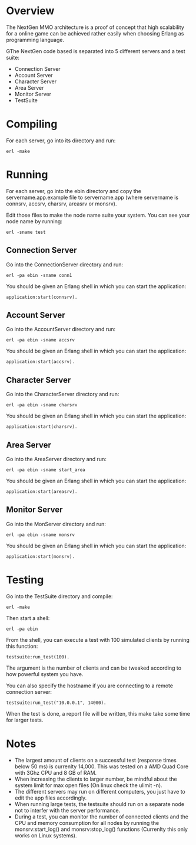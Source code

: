 Overview
========
The NextGen MMO architecture is a proof of concept that high scalability for a online game can be achieved rather easily when choosing Erlang as programming language.

GThe NextGen code based is separated into 5 different servers and a test suite:
* Connection Server
* Account Server
* Character Server
* Area Server
* Monitor Server
* TestSuite

Compiling
=========

For each server, go into its directory and run:

	erl -make

Running
=======
For each server, go into the ebin directory and copy the servername.app.example file to servername.app (where servername is connsrv, accsrv, charsrv, areasrv or monsrv).

Edit those files to make the node name suite your system. You can see your node name by running:

	erl -sname test

Connection Server
-----------------
Go into the ConnectionServer directory and run:

	erl -pa ebin -sname conn1

You should be given an Erlang shell in which you can start the application:

	application:start(connsrv).

Account Server
--------------
Go into the AccountServer directory and run:

	erl -pa ebin -sname accsrv

You should be given an Erlang shell in which you can start the application:

	application:start(accsrv).

Character Server
----------------
Go into the CharacterServer directory and run:

	erl -pa ebin -sname charsrv

You should be given an Erlang shell in which you can start the application:

	application:start(charsrv).

Area Server
-----------
Go into the AreaServer directory and run:

	erl -pa ebin -sname start_area 

You should be given an Erlang shell in which you can start the application:

	application:start(areasrv).

Monitor Server
-----------
Go into the MonServer directory and run:

	erl -pa ebin -sname monsrv

You should be given an Erlang shell in which you can start the application:

	application:start(monsrv).

Testing
=======
Go into the TestSuite directory and compile:

	erl -make

Then start a shell:

	erl -pa ebin

From the shell, you can execute a test with 100 simulated clients by running this function:

	testsuite:run_test(100).

The argument is the number of clients and can be tweaked according to how powerful system you have.

You can also specify the hostname if you are connecting to a remote connection server:

	testsuite:run_test("10.0.0.1", 14000).

When the test is done, a report file will be written, this make take some time for larger tests.

Notes
=====
* The largest amount of clients on a successful test (response times below 50 ms) is currenlty 14,000. This was tested on a AMD Quad Core with 3Ghz CPU and 8 GB of RAM.
* When increasing the clients to larger number, be mindful about the system limit for max open files (On linux check the ulimit -n).
* The different servers may run on different computers, you just have to edit the app files accordingly.
* When running large tests, the testsuite should run on a separate node not to interfer with the server performance.
* During a test, you can monitor the number of connected clients and the CPU and memory consumption for all nodes by running the monsrv:start_log() and monsrv:stop_log() functions (Currenlty this only works on Linux systems).
